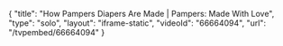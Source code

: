 {
    "title": "How Pampers Diapers Are Made | Pampers: Made With Love",
    "type": "solo",
    "layout": "iframe-static",
    "videoId": "66664094",
    "url": "\/tvpembed\/66664094"
}